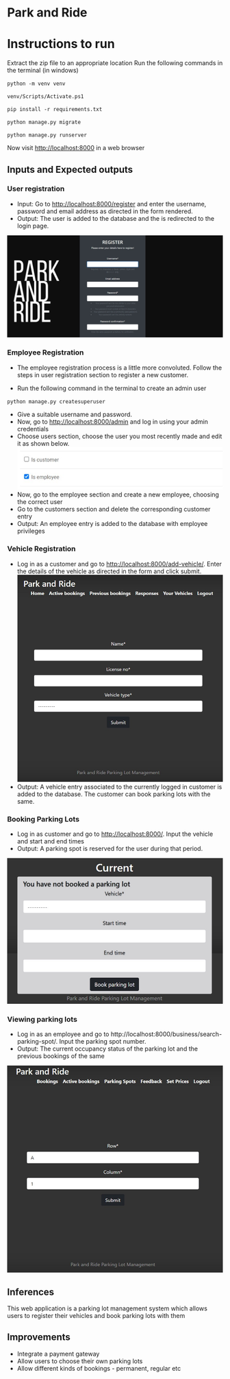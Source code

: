# Park and Ride

# Instructions to run

Extract the zip file to an appropriate location
Run the following commands in the terminal (in windows)
~~~
python -m venv venv
~~~
~~~
venv/Scripts/Activate.ps1 
~~~
~~~
pip install -r requirements.txt
~~~
~~~
python manage.py migrate
~~~
~~~
python manage.py runserver
~~~

Now visit [http://localhost:8000](http://localhost:8000) in a web browser

## Inputs and Expected outputs

### User registration

- Input: Go to [http://localhost:8000/register](http://localhost:8000/register/) and enter the username, password and email address as directed in the form rendered.
- Output: The user is added to the database and the is redirected to the login page.

![](images/login.jpg)

### Employee Registration 

- The employee registration process is a little more convoluted. Follow the steps in user registration section to register a new customer.

- Run the following command in the terminal to create an admin user
~~~
python manage.py createsuperuser
~~~
- Give a suitable username and password.
- Now, go to [http://localhost:8000/admin](http://localhost:8000/admin) and log in using your admin credentials
- Choose users section, choose the user you most recently made and edit it as shown below.
  ![](images/usertoemp.jpg)
- Now, go to the employee section and create a new employee, choosing the correct user
- Go to the customers section and delete the corresponding customer entry
- Output: An employee entry is added to the database with employee privileges

### Vehicle Registration

- Log in as a customer and go to [http://localhost:8000/add-vehicle/](http://localhost:8000/add-vehicle/). Enter the details of the vehicle as directed in the form and click submit.
  ![](images/vehicle.jpg)
- Output: A vehicle entry associated to the currently logged in customer is added to the database. The customer can book parking lots with the same.

### Booking Parking Lots

- Log in as customer and go to [http://localhost:8000/](http://localhost:8000/). Input the vehicle and start and end times
- Output: A parking spot is reserved for the user during that period.

![](images/booking.jpg)

### Viewing parking lots

- Log in as an employee and go to http://localhost:8000/business/search-parking-spot/. Input the parking spot number.
- Output: The current occupancy status of the parking lot and the previous bookings of the same

![](images/parkingspot.jpg)

## Inferences

This web application is a parking lot management system which allows users to register their vehicles and book parking lots with them

## Improvements

- Integrate a payment gateway
- Allow users to choose their own parking lots
- Allow different kinds of bookings - permanent, regular etc
